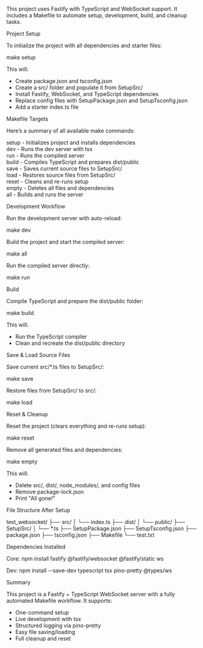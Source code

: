 
This project uses Fastify with TypeScript and WebSocket support. 
It includes a Makefile to automate setup, 
development, build, and cleanup tasks.

Project Setup

To initialize the project with all dependencies and starter files:

make setup

This will:
- Create package.json and tsconfig.json
- Create a src/ folder and populate it from SetupSrc/
- Install Fastify, WebSocket, and TypeScript dependencies
- Replace config files with SetupPackage.json and SetupTsconfig.json
- Add a starter index.ts file

Makefile Targets

Here’s a summary of all available make commands:

setup   - Initializes project and installs dependencies  
dev     - Runs the dev server with tsx  
run     - Runs the compiled server  
build   - Compiles TypeScript and prepares dist/public  
save    - Saves current source files to SetupSrc/  
load    - Restores source files from SetupSrc/  
reset   - Cleans and re-runs setup  
empty   - Deletes all files and dependencies  
all     - Builds and runs the server  

Development Workflow

Run the development server with auto-reload:

make dev

Build the project and start the compiled server:

make all

Run the compiled server directly:

make run

Build

Compile TypeScript and prepare the dist/public folder:

make build

This will:
- Run the TypeScript compiler
- Clean and recreate the dist/public directory

Save & Load Source Files

Save current src/*.ts files to SetupSrc/:

make save

Restore files from SetupSrc/ to src/:

make load

Reset & Cleanup

Reset the project (clears everything and re-runs setup):

make reset

Remove all generated files and dependencies:

make empty

This will:
- Delete src/, dist/, node_modules/, and config files
- Remove package-lock.json
- Print "All gone!"

File Structure After Setup

test_websocket/
├── src/
│   └── index.ts
├── dist/
│   └── public/
├── SetupSrc/
│   └── *.ts
├── SetupPackage.json
├── SetupTsconfig.json
├── package.json
├── tsconfig.json
├── Makefile
└── test.txt

Dependencies Installed

Core:
npm install fastify @fastify/websocket @fastify/static ws

Dev:
npm install --save-dev typescript tsx pino-pretty @types/ws

Summary

This project is a Fastify + TypeScript WebSocket server with a fully automated Makefile workflow. It supports:
- One-command setup
- Live development with tsx
- Structured logging via pino-pretty
- Easy file saving/loading
- Full cleanup and reset